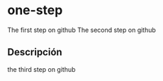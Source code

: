 # one-step
The first step on github
The second step on github

## Descripción

the third step on github